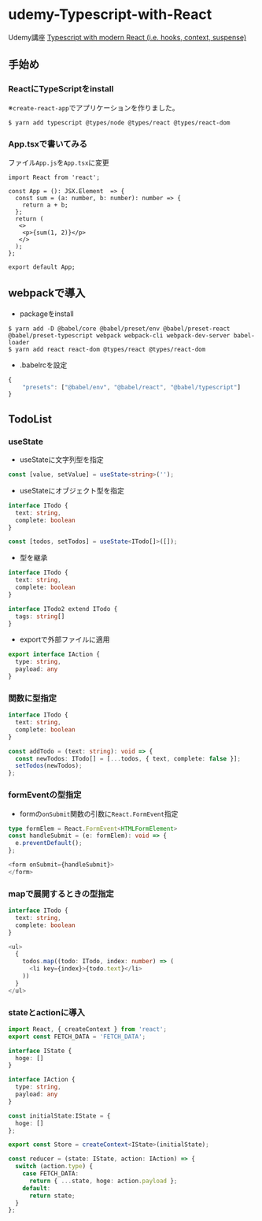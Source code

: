 # udemy-Typescript-with-React

Udemy講座
[Typescript with modern React (i.e. hooks, context, suspense)](https://www.udemy.com/course/typescript-with-react-hooks-and-context/)

## 手始め

### ReactにTypeScriptをinstall

※`create-react-app`でアプリケーションを作りました。

```
$ yarn add typescript @types/node @types/react @types/react-dom
```

### App.tsxで書いてみる

ファイル`App.js`を`App.tsx`に変更

```javascript:App.tsx
import React from 'react';

const App = (): JSX.Element  => {
  const sum = (a: number, b: number): number => {
    return a + b;
  };
  return (
   <>
    <p>{sum(1, 2)}</p>
   </>
  );
};

export default App;
```

## webpackで導入

- packageをinstall

```terminal
$ yarn add -D @babel/core @babel/preset/env @babel/preset-react @babel/preset-typescript webpack webpack-cli webpack-dev-server babel-loader
$ yarn add react react-dom @types/react @types/react-dom
```

- .babelrcを設定

```javascript
{
    "presets": ["@babel/env", "@babel/react", "@babel/typescript"]
}
```

## TodoList

### useState

- useStateに文字列型を指定

```typescript
const [value, setValue] = useState<string>('');
```

- useStateにオブジェクト型を指定

```typescript
interface ITodo {
  text: string,
  complete: boolean
}

const [todos, setTodos] = useState<ITodo[]>([]);
```

- 型を継承

```typescript
interface ITodo {
  text: string,
  complete: boolean
}

interface ITodo2 extend ITodo {
  tags: string[]
}
```

- exportで外部ファイルに適用

```typescript
export interface IAction {
  type: string,
  payload: any
}
```

### 関数に型指定

```typescript
interface ITodo {
  text: string,
  complete: boolean
}

const addTodo = (text: string): void => {
  const newTodos: ITodo[] = [...todos, { text, complete: false }];
  setTodos(newTodos);
};
```

### formEventの型指定

- formの`onSubmit`関数の引数に`React.FormEvent`指定

```typescript
type formElem = React.FormEvent<HTMLFormElement>
const handleSubmit = (e: formElem): void => {
  e.preventDefault();
};

<form onSubmit={handleSubmit}>
</form>
```

### mapで展開するときの型指定

```typescript
interface ITodo {
  text: string,
  complete: boolean
}

<ul>
  {
    todos.map((todo: ITodo, index: number) => (
      <li key={index}>{todo.text}</li>
    ))
  }
</ul>
```

### stateとactionに導入

```typescript
import React, { createContext } from 'react';
export const FETCH_DATA = 'FETCH_DATA';

interface IState {
  hoge: []
}

interface IAction {
  type: string,
  payload: any
}

const initialState:IState = {
  hoge: []
};

export const Store = createContext<IState>(initialState);

const reducer = (state: IState, action: IAction) => {
  switch (action.type) {
    case FETCH_DATA:
      return { ...state, hoge: action.payload };
    default:
      return state;
  }
};
```
